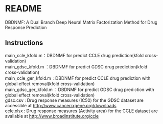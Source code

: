 # README #

DBDNMF: A Dual Branch Deep Neural Matrix Factorization Method for Drug Response Prediction

## Instructions ##

main_ccle_kfold.m：DBDNMF for predict CCLE drug prediction(kfold cross-validation)  
main_gdsc_kfold.m ：DBDNMF for predict GDSC drug prediction(kfold cross-validation)  
main_ccle_ger_kfold.m：DBDNMF for predict CCLE drug prediction with global effect removal(kfold cross-validation)  
main_gdsc_ger_kfold.m ：DBDNMF for predict GDSC drug prediction with global effect removal(kfold cross-validation)  
gdsc.csv : Drug response measures (IC50) for the GDSC dataset are accessible at http://www.cancerrxgene.org/downloads  
ccle.xlsx : Drug response measures (Activity area) for the CCLE dataset are available at http://www.broadinstitute.org/ccle  
